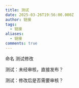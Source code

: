 ```yaml
---
title: 测试
date: 2025-03-26T19:56:00.000Z
author: 链接
tags:
  - 链接
aliases:
  - 链接
comments: true
---
```

命名 测试修改

测试：未经审核，直接发布？



测试：修改后是否需要审核？
